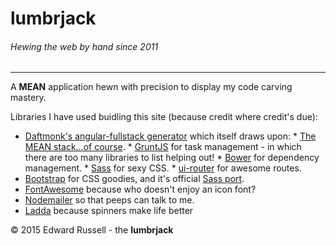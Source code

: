 # lumbrjack
###### Hewing the web by hand since 2011
-----
A **MEAN** application hewn with precision to display my code carving mastery. 

Libraries I have used buidling this site (because credit where credit's due):
*    [Daftmonk's angular-fullstack generator](https://github.com/DaftMonk/generator-angular-fullstack) which itself draws upon:
    *    [The MEAN stack...of course](http://mean.io/#!/).
    *    [GruntJS](http://gruntjs.com/) for task management - in which there are too many libraries to list helping out!
    *    [Bower](http://bower.io/) for dependency management.
    *    [Sass](http://sass-lang.com/) for sexy CSS.
    *    [ui-router](http://angular-ui.github.io/) for awesome routes.
*    [Bootstrap](http://getbootstrap.com/) for CSS goodies, and it's official [Sass port](https://github.com/twbs/bootstrap-sass).
*    [FontAwesome](http://fortawesome.github.io/Font-Awesome/icons/) because who doesn't enjoy an icon font?
*    [Nodemailer](https://github.com/andris9/Nodemailer) so that peeps can talk to me.
*    [Ladda](http://lab.hakim.se/ladda/) because spinners make life better  


&#169; 2015 Edward Russell - the __lumbrjack__